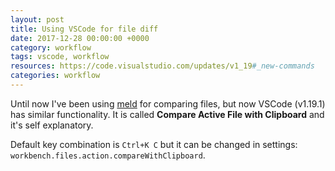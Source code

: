 ```yaml
---
layout: post
title: Using VSCode for file diff
date: 2017-12-28 00:00:00 +0000
category: workflow
tags: vscode, workflow
resources: https://code.visualstudio.com/updates/v1_19#_new-commands
categories: workflow
---
```

Until now I've been using [meld](http://meldmerge.org/) for comparing files, but now VSCode (v1.19.1) has similar functionality. It is called **Compare Active File with Clipboard** and it's self explanatory.

Default key combination is `Ctrl+K C` but it can be changed in settings: `workbench.files.action.compareWithClipboard`.